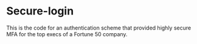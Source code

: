 # Secure-login

This is the code for an authentication scheme that provided highly secure MFA for the top execs of a Fortune 50 company.  



